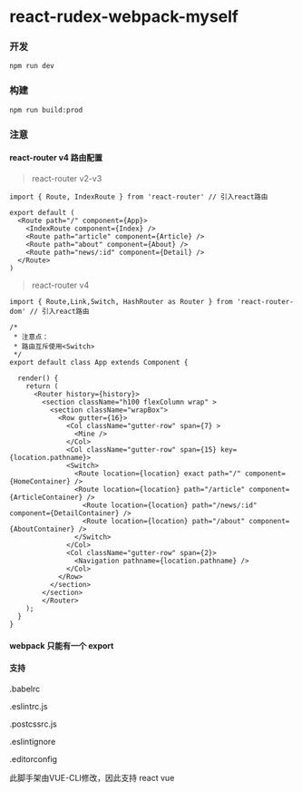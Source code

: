 # react-rudex-webpack-myself

### 开发

	npm run dev

### 构建
	
	npm run build:prod

### 注意 

#### react-router v4 路由配置


>react-router v2-v3

```
import { Route, IndexRoute } from 'react-router' // 引入react路由

export default (
  <Route path="/" component={App}>
    <IndexRoute component={Index} />
    <Route path="article" component={Article} />
    <Route path="about" component={About} />
    <Route path="news/:id" component={Detail} />
  </Route>
)
```

>react-router v4

```
import { Route,Link,Switch, HashRouter as Router } from 'react-router-dom' // 引入react路由

/*
 * 注意点：
 * 路由互斥使用<Switch>
 */
export default class App extends Component {
    
  render() {
    return (
      <Router history={history}>
        <section className="h100 flexColumn wrap" >
          <section className="wrapBox">
            <Row gutter={16}>
              <Col className="gutter-row" span={7} >
                <Mine />
              </Col>
              <Col className="gutter-row" span={15} key={location.pathname}>
              <Switch>
                <Route location={location} exact path="/" component={HomeContainer} />
                <Route location={location} path="/article" component={ArticleContainer} />
                  <Route location={location} path="/news/:id" component={DetailContainer} />
                  <Route location={location} path="/about" component={AboutContainer} />
                </Switch> 
              </Col>
              <Col className="gutter-row" span={2}>
                <Navigation pathname={location.pathname} />
              </Col>
            </Row>
          </section>
        </section>
        </Router>
    );
  }
}
```

#### webpack 只能有一个 export


#### 支持
.babelrc 

.eslintrc.js

.postcssrc.js

.eslintignore

.editorconfig

此脚手架由VUE-CLI修改，因此支持 react vue



